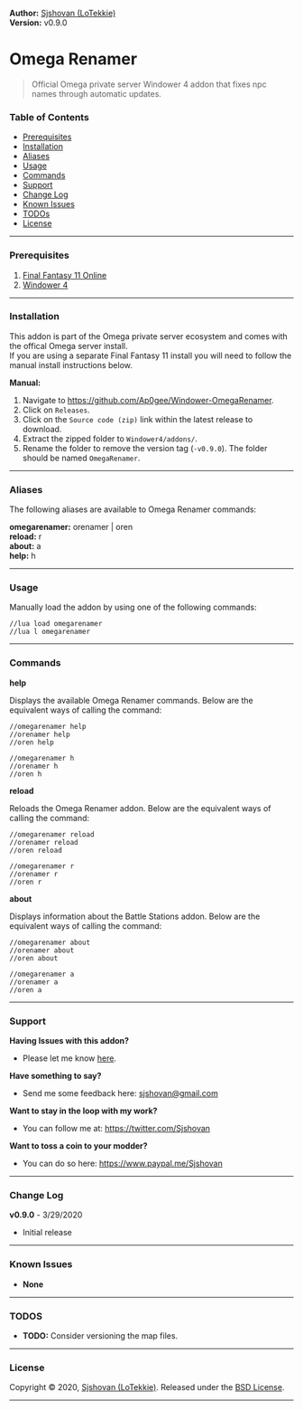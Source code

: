 **Author:** [Sjshovan (LoTekkie)](https://github.com/Ap0gee)  
**Version:** v0.9.0  


# Omega Renamer

> Official Omega private server Windower 4 addon that fixes npc names through automatic updates.


### Table of Contents

- [Prerequisites](#prerequisites)
- [Installation](#installation)
- [Aliases](#aliases)
- [Usage](#usage)
- [Commands](#commands)
- [Support](#support)
- [Change Log](#change-log)
- [Known Issues](#known-issues)
- [TODOs](#todos)
- [License](#license)

___
### Prerequisites
1. [Final Fantasy 11 Online](http://www.playonline.com/ff11us/index.shtml)
2. [Windower 4](http://windower.net/)

___
### Installation

This addon is part of the Omega private server ecosystem and comes with the offical Omega server install.   
If you are using a separate Final Fantasy 11 install you will need to follow the manual install instructions below.

**Manual:**
1. Navigate to <https://github.com/Ap0gee/Windower-OmegaRenamer>.
2. Click on `Releases`. 
3. Click on the `Source code (zip)` link within the latest release to download.
4. Extract the zipped folder to `Windower4/addons/`.
5. Rename the folder to remove the version tag (`-v0.9.0`). The folder should be named `OmegaRenamer`.

___
### Aliases
The following aliases are available to Omega Renamer commands:    

**omegarenamer:** orenamer | oren   
**reload:** r  
**about:** a  
**help:** h   

___
### Usage

Manually load the addon by using one of the following commands:
    
    //lua load omegarenamer 
    //lua l omegarenamer

___    
### Commands 

**help**

Displays the available Omega Renamer commands. Below are the equivalent ways of calling the command:

    //omegarenamer help
    //orenamer help
    //oren help
    
    //omegarenamer h
    //orenamer h
    //oren h

**reload**

Reloads the Omega Renamer addon. Below are the equivalent ways of calling the command:
    
    //omegarenamer reload
    //orenamer reload
    //oren reload
    
    //omegarenamer r
    //orenamer r
    //oren r
    
**about**

Displays information about the Battle Stations addon. Below are the equivalent ways of calling the command:
    
    //omegarenamer about
    //orenamer about
    //oren about
    
    //omegarenamer a
    //orenamer a
    //oren a

___
### Support
**Having Issues with this addon?**
* Please let me know [here](https://github.com/Ap0gee/Windower-OmegaRenamer/issues/new).
  
**Have something to say?**
* Send me some feedback here: <sjshovan@gmail.com>

**Want to stay in the loop with my work?**
* You can follow me at: <https://twitter.com/Sjshovan>

**Want to toss a coin to your modder?**
* You can do so here: <https://www.paypal.me/Sjshovan>  

___
### Change Log

**v0.9.0** - 3/29/2020
- Initial release

___
### Known Issues

- **None** 
___    
### TODOS

- **TODO:** Consider versioning the map files.
___

### License

Copyright © 2020, [Sjshovan (LoTekkie)](https://github.com/Ap0gee).
Released under the [BSD License](LICENSE).

***